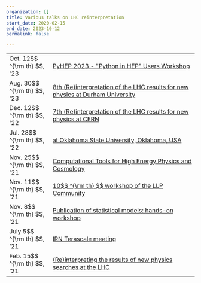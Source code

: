 ```yaml
---
organization: []
title: Various talks on LHC reinterpretation
start_date: 2020-02-15
end_date: 2023-10-12
permalink: false

---
```


<table>
<tr>
        <td width="100px"> Oct. 12$$ ^{\rm th} $$, '23  </td>
        <td>
        <a href="https://indico.cern.ch/event/1252095/contributions/5592415/">
         PyHEP 2023 - "Python in HEP" Users Workshop
         </a>
         </td>
</tr>
<tr>
        <td width="100px"> Aug. 30$$ ^{\rm th} $$, '23  </td>
        <td>
        <a href="https://conference.ippp.dur.ac.uk/event/1178/contributions/6436/">
         8th (Re)interpretation of the LHC results for new physics at Durham University
         </a>
         </td>
</tr>
<tr>
        <td width="100px"> Dec. 12$$ ^{\rm th} $$, '22  </td>
        <td>
        <a href="https://indico.cern.ch/event/1197680/contributions/5144365/">
         7th (Re)interpretation of the LHC results for new physics at CERN
         </a>
         </td>
</tr>
<tr>
	<td width="100px"> Jul. 28$$ ^{\rm th} $$, '22  </td>
	<td>
	<a href="https://osuhep.okstate.edu/images/seminar-slides/2022_jackaraz_osu.pdf">
	 at Oklahoma State University, Oklahoma, USA
	 </a>
	 </td>
</tr>
<tr>
	<td width="100px"> Nov. 25$$ ^{\rm th} $$, '21  </td>
	<td>
	<a href="https://indico.cern.ch/event/1076291/contributions/4589235/">
	 Computational Tools for High Energy Physics and Cosmology
	 </a>
	 </td>
</tr>
<tr>
	<td> Nov. 11$$ ^{\rm th} $$, ’21 </td>
	<td>
	<a href="https://indico.cern.ch/event/1042226/contributions/4602547/">
	10$$ ^{\rm th} $$ workshop of the LLP Community
	</a>
	</td>
</tr>
<tr>
	<td> Nov. 8$$ ^{\rm th} $$, ’21 </td>
	<td>
	<a href="https://indico.cern.ch/event/1088121/contributions/4585194/">
	Publication of statistical models: hands-on workshop
	</a>
	</td>
</tr>
<tr>
	<td> July 5$$ ^{\rm th} $$, ’21 </td>
	<td>
	<a href="https://indico.in2p3.fr/event/24366/contributions/97444/">
	IRN Terascale meeting
	</a>
	</td>
</tr>
<tr>
	<td> Feb. 15$$ ^{\rm th} $$, ’21 </td>
	<td>
	<a href="https://indico.cern.ch/event/982553/contributions/4206950/">
	(Re)interpreting the results of new physics searches at the LHC
	</a>
	</td>
</tr>
</table>
